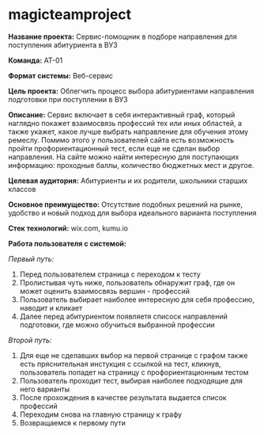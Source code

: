 # magicteamproject
**Название проекта:** Сервис-помощник в подборе направления для поступления абитуриента в ВУЗ 

**Команда:** АТ-01

**Формат системы:** Веб-сервис

**Цель проекта:**
Облегчить процесс выбора абитуриентами направления подготовки при поступлении в ВУЗ

**Описание:**
Сервис включает в себя интерактивный граф, который наглядно покажет взаимосвязь профессий тех или иных областей, а также укажет, какое лучше выбрать направление для обучения этому ремеслу. Помимо этого у пользователей сайта есть возможность пройти профориентационный тест, если еще не сделан выбор направления. На сайте можно найти интересную для поступающих информацию: проходные баллы, количество бюджетных мест и другое.

**Целевая аудитория:**
Абитуриенты и их родители, школьники старших классов

**Основное преимущество:**
Отсутствие подобных решений на рынке, удобство и новый подход для выбора идеального варианта поступления

**Стек технологий:** wix.com, kumu.io

**Работа пользователя с системой:**

_Первый путь:_
1. Перед пользователем страница с переходом к тесту
2. Пролистывая чуть ниже, пользователь обнаружит граф, где он может оценить взаимосвязь вершин - профессий
3. Пользователь выбирает наиболее интересную для себя профессию, наводит и кликает
4. Далее перед абитуриентом появляетя списоск направлений подготовки, где можно обучиться выбранной профессии

_Второй путь:_
1. Для еще не сделавших выбор на первой странице с графом также есть пряснительная инстукция с ссылкой на тест, кликнув, пользователь попадет на страницу с профориентационным тестом
2. Пользователь проходит тест, выбирая наиболее подходящие для него варианты
3. После прохождения в качестве результата выдается список профессий
4. Переходим снова на главную страницу к графу 
5. Возвращаемся к первому пути
